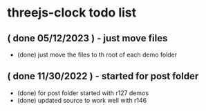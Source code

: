 # threejs-clock todo list

## ( done 05/12/2023 ) - just move files
* (done) just move the files to th root of each demo folder

## ( done 11/30/2022 ) - started for post folder
* (done) for post folder started with r127 demos
* (done) updated source to work well with r146